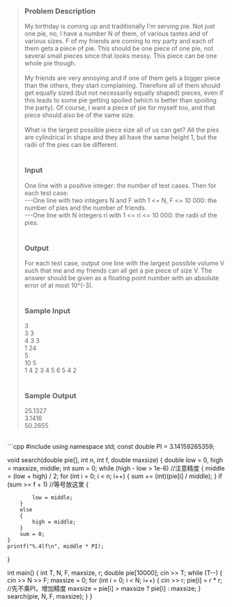 >### Problem Description<br>
>My birthday is coming up and traditionally I'm serving pie. Not just one pie, no, I have a number N of them, of various tastes and of various sizes. F of my friends are coming to my party and each of them gets a piece of pie. This should be one piece of one pie, not several small pieces since that looks messy. This piece can be one whole pie though.<br>
><br>
>My friends are very annoying and if one of them gets a bigger piece than the others, they start complaining. Therefore all of them should get equally sized (but not necessarily equally shaped) pieces, even if this leads to some pie getting spoiled (which is better than spoiling the party). Of course, I want a piece of pie for myself too, and that piece should also be of the same size.<br>
><br>
>What is the largest possible piece size all of us can get? All the pies are cylindrical in shape and they all have the same height 1, but the radii of the pies can be different.<br>
> <br>
>### Input<br>
>One line with a positive integer: the number of test cases. Then for each test case:<br>
>---One line with two integers N and F with 1 <= N, F <= 10 000: the number of pies and the number of friends.<br>
>---One line with N integers ri with 1 <= ri <= 10 000: the radii of the pies.<br>
> <br>
>### Output<br>
>For each test case, output one line with the largest possible volume V such that me and my friends can all get a pie piece of size V. The answer should be given as a floating point number with an absolute error of at most 10^(-3).<br>
> <br>
>### Sample Input<br>
>3<br>
>3 3<br>
>4 3 3<br>
>1 24<br>
>5<br>
>10 5<br>
>1 4 2 3 4 5 6 5 4 2<br>
> <br>
>### Sample Output<br>
>25.1327<br>
>3.1416<br>
>50.2655<br>
<br>
```cpp
#include <iostream>
using namespace std;
const double PI = 3.14159265359;

void search(double pie[], int n, int f, double maxsize)
{
    double low = 0, high = maxsize, middle;
    int sum = 0;
    while (high - low > 1e-6) //注意精度
    {
        middle = (low + high) / 2;
        for (int i = 0; i < n; i++)
        {
            sum += (int)(pie[i] / middle);
        }
        if (sum >= f + 1) //等号放这里
        {

            low = middle;
        }
        else
        {
            high = middle;
        }
        sum = 0;
    }
    printf("%.4lf\n", middle * PI);
}

int main()
{
    int T, N, F, maxsize, r;
    double pie[10000];
    cin >> T;
    while (T--)
    {
        cin >> N >> F;
        maxsize = 0;
        for (int i = 0; i < N; i++)
        {
            cin >> r;
            pie[i] = r * r; //先不乘PI，增加精度
            maxsize = pie[i] > maxsize ? pie[i] : maxsize;
        }
        search(pie, N, F, maxsize);
    }
}
```
